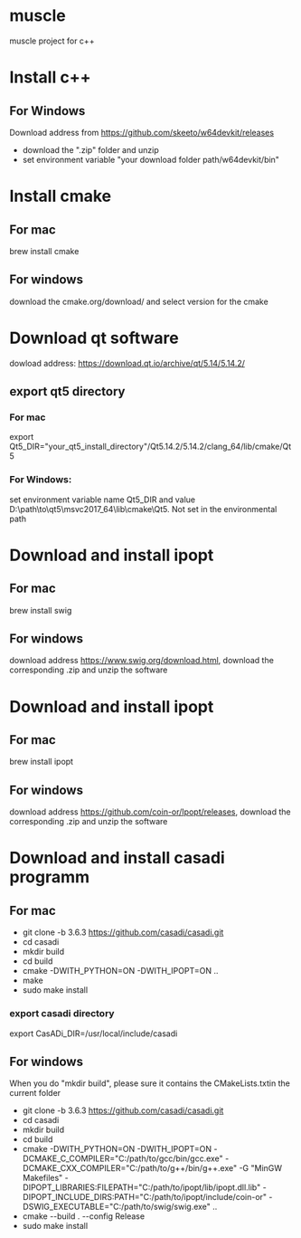 # muscle
muscle project for c++

# Install c++

## For Windows
Download address from https://github.com/skeeto/w64devkit/releases
* download the ".zip" folder and unzip
* set environment variable "your download folder path/w64devkit/bin"

# Install cmake

## For mac

brew install cmake

## For windows

download the cmake.org/download/ and select version for the cmake

# Download qt software
dowload address: https://download.qt.io/archive/qt/5.14/5.14.2/

## export qt5 directory

### For mac
export Qt5_DIR="your_qt5_install_directory"/Qt5.14.2/5.14.2/clang_64/lib/cmake/Qt5

### For Windows:
set environment variable name Qt5_DIR and value D:\path\to\qt5\msvc2017_64\lib\cmake\Qt5. Not set in the environmental path

# Download and install ipopt

## For mac
brew install swig

## For windows
download address https://www.swig.org/download.html, download the corresponding .zip and unzip the software

# Download and install ipopt

## For mac
brew install ipopt

## For windows
download address https://github.com/coin-or/Ipopt/releases, download the corresponding .zip and unzip the software

# Download and install casadi programm

## For mac
* git clone -b 3.6.3 https://github.com/casadi/casadi.git
* cd casadi
* mkdir build
* cd build
* cmake -DWITH_PYTHON=ON -DWITH_IPOPT=ON ..
* make
* sudo make install

### export casadi directory
export CasADi_DIR=/usr/local/include/casadi

## For windows
When you do "mkdir build", please sure it contains the CMakeLists.txtin the current folder
* git clone -b 3.6.3 https://github.com/casadi/casadi.git
* cd casadi
* mkdir build
* cd build
* cmake -DWITH_PYTHON=ON -DWITH_IPOPT=ON -DCMAKE_C_COMPILER="C:/path/to/gcc/bin/gcc.exe" -DCMAKE_CXX_COMPILER="C:/path/to/g++/bin/g++.exe" -G "MinGW Makefiles" -DIPOPT_LIBRARIES:FILEPATH="C:/path/to/ipopt/lib/ipopt.dll.lib" -DIPOPT_INCLUDE_DIRS:PATH="C:/path/to/ipopt/include/coin-or" -DSWIG_EXECUTABLE="C:/path/to/swig/swig.exe" ..
* cmake --build . --config Release
* sudo make install
<div style="display:none">

# make this project
* mkdir
* cd build
* cmake ..
* make

cmake -DWITH_PYTHON=ON -DWITH_IPOPT=ON -DCMAKE_C_COMPILER="D:/chenxiyu/teaching/MinGw/mingw64/bin/gcc.exe" -DCMAKE_CXX_COMPILER="D:/chenxiyu/teaching/MinGw/mingw64/bin/g++.exe" -G "MinGW Makefiles" -DIPOPT_LIBRARIES:FILEPATH="D:/chenxiyu/muscle/ipopt/Ipopt-3.13.3-win64-msvs2019-mdd/Ipopt-3.13.3-win64-msvs2019-mdd/lib/ipopt.dll.lib" -DIPOPT_INCLUDE_DIRS:PATH="D:/chenxiyu/muscle/ipopt/Ipopt-3.13.3-win64-msvs2019-mdd/Ipopt-3.13.3-win64-msvs2019-md/include/coin-or" -DSWIG_EXECUTABLE="D:/chenxiyu/muscle/swig/swigwin-4.1.1/swigwin-4.1.1/swig.exe" ..
</div>
